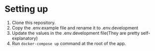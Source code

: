 # Setting up

1. Clone this repository.
2. Copy the .env.example file and rename it to .env.development
3. Update the values in the .env.development file(They are pretty self-explanatory)
4. Run `docker-compose up` command at the root of the app.
